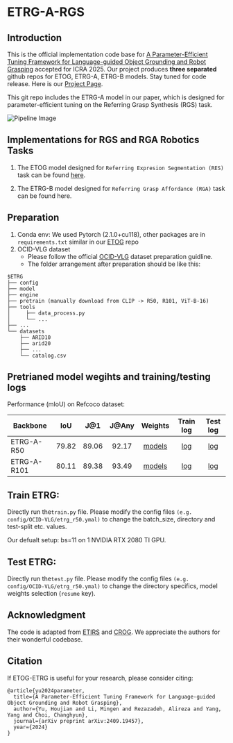 # ETRG-A-RGS

## Introduction
This is the official implementation code base for [A Parameter-Efficient Tuning Framework for Language-guided Object Grounding and Robot Grasping](https://arxiv.org/pdf/2409.19457) accepted for ICRA 2025. Our project produces **three separated** github repos for ETOG, ETRG-A, ETRG-B models. Stay tuned for code release. Here is our [Project Page](https://sites.google.com/umn.edu/etog-etrg/home).

This git repo includes the ETRG-A model in our paper, which is designed for parameter-efficient tuning on the Referring Grasp Synthesis (RGS) task.

![Pipeline Image](pipeline.png)

## Implementations for RGS and RGA Robotics Tasks

1. The ETOG model designed for ```Referring Expresion Segmentation (RES)``` task can be found [here](https://github.com/hjy-u/ETOG).

2. The ETRG-B model designed for ```Referring Grasp Affordance (RGA)``` task can be found here.


## Preparation
1. Conda env: We used Pytorch (2.1.0+cu118), other packages are in ```requirements.txt``` similar in our [ETOG](https://github.com/hjy-u/ETOG) repo
2. OCID-VLG dataset
   - Please follow the official [OCID-VLG](https://github.com/gtziafas/OCID-VLG) dataset preparation guidline.
   - The folder arrangement after preparation should be like this:

```
$ETRG
├── config
├── model
├── engine
├── pretrain (manually download from CLIP -> R50, R101, ViT-B-16)
├── tools
│     ├── data_process.py
│     └── ...
├── ...
└── datasets
    ├── ARID10
    ├── arid20
    ├── ...
    └── catalog.csv

```

## Pretrianed model wegihts and training/testing logs
Performance (mIoU) on Refcoco dataset:

| Backbone | IoU | J@1 | J@Any | Weights| Train log | Test log |
| ---- |:-------------:| :-----:|:-----:|:-----:|:-----:|:-----:|
| ETRG-A-R50 | 79.82 | 89.06 | 92.17 | [models](https://drive.google.com/drive/folders/1jH-EgWZdZnpATMzYEUlDRCARLXy9zXwn?usp=sharing) | [log](https://drive.google.com/file/d/1zvSdIV2ssvWeSS_9grGkMk016RvV0x-d/view?usp=drive_link) | [log](https://drive.google.com/file/d/1fYJoWYLK3cHgUtzFCXxB7Faq9kl2VTvu/view?usp=drive_link) |
| ETRG-A-R101 | 80.11 | 89.38 | 93.49 | [models](https://drive.google.com/drive/folders/1nllSCFrE_d4Eh1_uXMLmUk1FeTrqKbkA?usp=drive_link) | [log](https://drive.google.com/file/d/1ooVgrL4TQ-_6zUQHibmDkxMJ-jFKPeda/view?usp=drive_link) | [log](https://drive.google.com/file/d/107iPGfxFEbjySM7eblLeMYEhFghBMhKT/view?usp=drive_link) |

## Train ETRG:

Directly run the```train.py``` file. Please modify the config files ```(e.g. config/OCID-VLG/etrg_r50.ymal)``` to change the batch_size, directory and test-split etc. values.

Our defualt setup: bs=11 on 1 NVIDIA RTX 2080 TI GPU.


## Test ETRG:
Directly run the```test.py``` file. Please modify the config files ```(e.g. config/OCID-VLG/etrg_r50.ymal)``` to change the directory specifics, model weights selection (```resume``` key).


## Acknowledgment

The code is adapted from [ETIRS](https://github.com/kkakkkka/ETRIS/tree/main) and [CROG](https://github.com/HilbertXu/CROG). We appreciate the authors for their wonderful codebase.

## Citation

If ETOG-ETRG is useful for your research, please consider citing:

```
@article{yu2024parameter,
  title={A Parameter-Efficient Tuning Framework for Language-guided Object Grounding and Robot Grasping},
  author={Yu, Houjian and Li, Mingen and Rezazadeh, Alireza and Yang, Yang and Choi, Changhyun},
  journal={arXiv preprint arXiv:2409.19457},
  year={2024}
}
```



